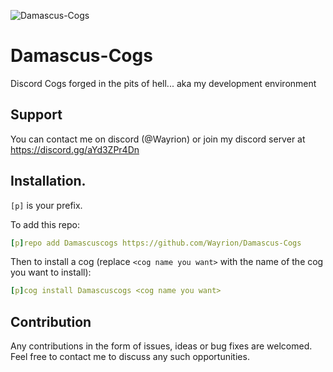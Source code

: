 ![Damascus-Cogs](https://repository-images.githubusercontent.com/610264379/79de2e87-292f-4440-92ce-81c95229b46b)

# Damascus-Cogs
Discord Cogs forged in the pits of hell... aka my development environment

## Support
You can contact me on discord (@Wayrion) or join my discord server at https://discord.gg/aYd3ZPr4Dn

## Installation.
`[p]` is your prefix.

To add this repo:

```yaml
[p]repo add Damascuscogs https://github.com/Wayrion/Damascus-Cogs
```

Then to install a cog (replace `<cog name you want>` with the name of the cog you want to install):

```yaml
[p]cog install Damascuscogs <cog name you want>
```

## Contribution

Any contributions in the form of issues, ideas or bug fixes are welcomed. Feel free to contact me to discuss any such opportunities.
